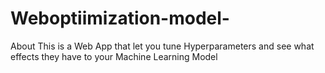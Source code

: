 # Weboptiimization-model-
About This is a Web App that let you tune Hyperparameters and see what effects they have to your Machine Learning Model
